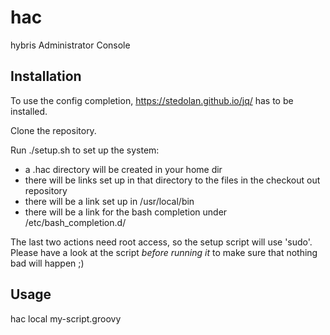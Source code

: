# hac
hybris Administrator Console

## Installation
To use the config completion, https://stedolan.github.io/jq/ has to be installed.

Clone the repository.

Run ./setup.sh to set up the system:
 - a .hac directory will be created in your home dir
 - there will be links set up in that directory to the files in the checkout out repository
 - there will be a link set up in /usr/local/bin
 - there will be a link for the bash completion under /etc/bash_completion.d/

The last two actions need root access, so the setup script will use 'sudo'.
Please have a look at the script _before running it_ to make sure that nothing bad will happen ;)

## Usage
hac local my-script.groovy
